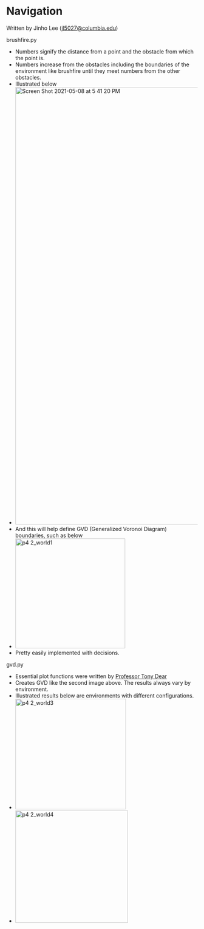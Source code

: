 # Navigation

Written by Jinho Lee (jl5027@columbia.edu)

brushfire.py
- Numbers signify the distance from a point and the obstacle from which the point is.
- Numbers increase from the obstacles including the boundaries of the environment like brushfire until they meet numbers from the other obstacles. 
- Illustrated below
- <img width="1152" alt="Screen Shot 2021-05-08 at 5 41 20 PM" src="https://user-images.githubusercontent.com/60580427/117532868-9fb9d780-b024-11eb-944d-18680d3c2346.png">
- And this will help define GVD (Generalized Voronoi Diagram) boundaries, such as below
- <img width="289" alt="p4 2_world1" src="https://user-images.githubusercontent.com/60580427/117532846-857ff980-b024-11eb-8a8b-63f85bd14aef.png">
- Pretty easily implemented with decisions.

gvd.py
- Essential plot functions were written by [Professor Tony Dear](https://www.engineering.columbia.edu/faculty/tony-dear)
- Creates GVD like the second image above. The results always vary by environment.
- Illustrated results below are environments with different configurations.
- <img width="291" alt="p4 2_world3" src="https://user-images.githubusercontent.com/60580427/117533081-b876bd00-b025-11eb-9bcc-f503562216b2.png">
- <img width="296" alt="p4 2_world4" src="https://user-images.githubusercontent.com/60580427/117533085-ba408080-b025-11eb-850c-edb59fdd5d73.png">
